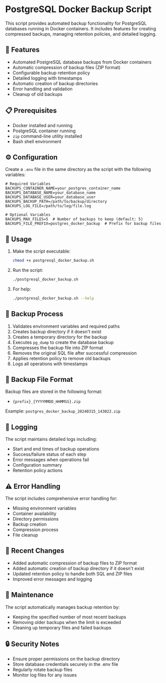 # PostgreSQL Docker Backup Script

This script provides automated backup functionality for PostgreSQL databases running in Docker containers. It includes features for creating compressed backups, managing retention policies, and detailed logging.

## 🚀 Features

- Automated PostgreSQL database backups from Docker containers
- Automatic compression of backup files (ZIP format)
- Configurable backup retention policy
- Detailed logging with timestamps
- Automatic creation of backup directories
- Error handling and validation
- Cleanup of old backups

## 📋 Prerequisites

- Docker installed and running
- PostgreSQL container running
- `zip` command-line utility installed
- Bash shell environment

## ⚙️ Configuration

Create a `.env` file in the same directory as the script with the following variables:

```env
# Required Variables
BACKUPS_CONTAINER_NAME=your_postgres_container_name
BACKUPS_DATABASE_NAME=your_database_name
BACKUPS_DATABASE_USER=your_database_user
BACKUPS_BACKUP_PATH=/path/to/backup/directory
BACKUPS_LOG_FILE=/path/to/log/file.log

# Optional Variables
BACKUPS_MAX_FILES=5  # Number of backups to keep (default: 5)
BACKUPS_FILE_PREFIX=postgres_docker_backup  # Prefix for backup files
```

## 🚀 Usage

1. Make the script executable:

   ```bash
   chmod +x postgresql_docker_backup.sh
   ```

2. Run the script:

   ```bash
   ./postgresql_docker_backup.sh
   ```

3. For help:
   ```bash
   ./postgresql_docker_backup.sh --help
   ```

## 🔄 Backup Process

1. Validates environment variables and required paths
2. Creates backup directory if it doesn't exist
3. Creates a temporary directory for the backup
4. Executes `pg_dump` to create the database backup
5. Compresses the backup file into ZIP format
6. Removes the original SQL file after successful compression
7. Applies retention policy to remove old backups
8. Logs all operations with timestamps

## 📁 Backup File Format

Backup files are stored in the following format:

- `{prefix}_{YYYYMMDD_HHMMSS}.zip`

Example: `postgres_docker_backup_20240315_143022.zip`

## 📝 Logging

The script maintains detailed logs including:

- Start and end times of backup operations
- Success/failure status of each step
- Error messages when operations fail
- Configuration summary
- Retention policy actions

## ⚠️ Error Handling

The script includes comprehensive error handling for:

- Missing environment variables
- Container availability
- Directory permissions
- Backup creation
- Compression process
- File cleanup

## 🔄 Recent Changes

- Added automatic compression of backup files to ZIP format
- Added automatic creation of backup directory if it doesn't exist
- Updated retention policy to handle both SQL and ZIP files
- Improved error messages and logging

## 🔧 Maintenance

The script automatically manages backup retention by:

- Keeping the specified number of most recent backups
- Removing older backups when the limit is exceeded
- Cleaning up temporary files and failed backups

## 🔒 Security Notes

- Ensure proper permissions on the backup directory
- Store database credentials securely in the .env file
- Regularly rotate backup files
- Monitor log files for any issues
